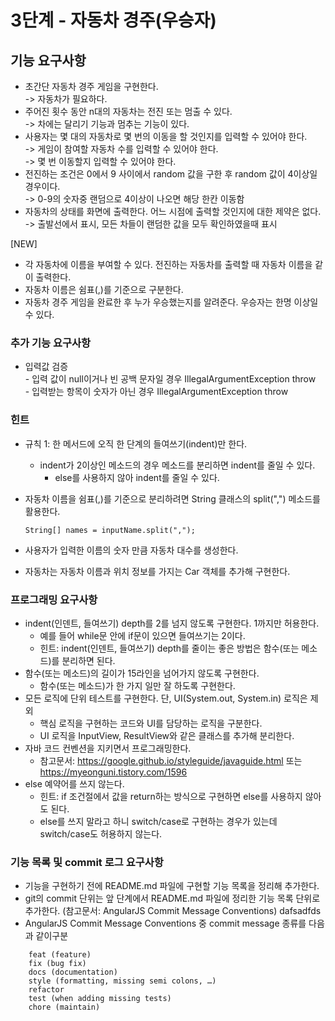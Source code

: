 # 3단계 - 자동차 경주(우승자)

## 기능 요구사항

- 초간단 자동차 경주 게임을 구현한다.  
  -> 자동차가 필요하다.
- 주어진 횟수 동안 n대의 자동차는 전진 또는 멈출 수 있다.  
  -> 차에는 달리기 기능과 멈추는 기능이 있다.
- 사용자는 몇 대의 자동차로 몇 번의 이동을 할 것인지를 입력할 수 있어야 한다.  
  -> 게임이 참여할 자동차 수를 입력할 수 있어야 한다.  
  -> 몇 번 이동할지 입력할 수 있어야 한다.
- 전진하는 조건은 0에서 9 사이에서 random 값을 구한 후 random 값이 4이상일 경우이다.  
  -> 0-9의 숫자중 랜덤으로 4이상이 나오면 해당 한칸 이동함
- 자동차의 상태를 화면에 출력한다. 어느 시점에 출력할 것인지에 대한 제약은 없다.  
  -> 출발선에서 표시, 모든 차들이 랜덤한 값을 모두 확인하였을때 표시

[NEW]

- 각 자동차에 이름을 부여할 수 있다. 전진하는 자동차를 출력할 때 자동차 이름을 같이 출력한다.
- 자동차 이름은 쉼표(,)를 기준으로 구분한다.
- 자동차 경주 게임을 완료한 후 누가 우승했는지를 알려준다. 우승자는 한명 이상일 수 있다.

### 추가 기능 요구사항

- 입력값 검증  
        - 입력 값이 null이거나 빈 공백 문자일 경우 IllegalArgumentException throw  
        - 입력받는 항목이 숫자가 아닌 경우 IllegalArgumentException throw  

### 힌트

- 규칙 1: 한 메서드에 오직 한 단계의 들여쓰기(indent)만 한다.  
  - indent가 2이상인 메소드의 경우 메소드를 분리하면 indent를 줄일 수 있다.
    - else를 사용하지 않아 indent를 줄일 수 있다.
- 자동차 이름을 쉼표(,)를 기준으로 분리하려면 String 클래스의 split(",") 메소드를 활용한다.

    ```code
    String[] names = inputName.split(",");
    ```

- 사용자가 입력한 이름의 숫자 만큼 자동차 대수를 생성한다.
- 자동차는 자동차 이름과 위치 정보를 가지는 Car 객체를 추가해 구현한다.

### 프로그래밍 요구사항

- indent(인덴트, 들여쓰기) depth를 2를 넘지 않도록 구현한다. 1까지만 허용한다.
  - 예를 들어 while문 안에 if문이 있으면 들여쓰기는 2이다.
  - 힌트: indent(인덴트, 들여쓰기) depth를 줄이는 좋은 방법은 함수(또는 메소드)를 분리하면 된다.
- 함수(또는 메소드)의 길이가 15라인을 넘어가지 않도록 구현한다.
  - 함수(또는 메소드)가 한 가지 일만 잘 하도록 구현한다.
- 모든 로직에 단위 테스트를 구현한다. 단, UI(System.out, System.in) 로직은 제외
  - 핵심 로직을 구현하는 코드와 UI를 담당하는 로직을 구분한다.
  - UI 로직을 InputView, ResultView와 같은 클래스를 추가해 분리한다.
- 자바 코드 컨벤션을 지키면서 프로그래밍한다.
  - 참고문서: https://google.github.io/styleguide/javaguide.html 또는 https://myeonguni.tistory.com/1596
- else 예약어를 쓰지 않는다.
  - 힌트: if 조건절에서 값을 return하는 방식으로 구현하면 else를 사용하지 않아도 된다.
  - else를 쓰지 말라고 하니 switch/case로 구현하는 경우가 있는데 switch/case도 허용하지 않는다.

### 기능 목록 및 commit 로그 요구사항

- 기능을 구현하기 전에 README.md 파일에 구현할 기능 목록을 정리해 추가한다.
- git의 commit 단위는 앞 단계에서 README.md 파일에 정리한 기능 목록 단위로 추가한다.
    (참고문서: AngularJS Commit Message Conventions)
dafsadfds
- AngularJS Commit Message Conventions 중 commit message 종류를 다음과 같이구분

```AngularJS Commit Message Conventions
    feat (feature)
    fix (bug fix)
    docs (documentation)
    style (formatting, missing semi colons, …)
    refactor
    test (when adding missing tests)
    chore (maintain)
```
